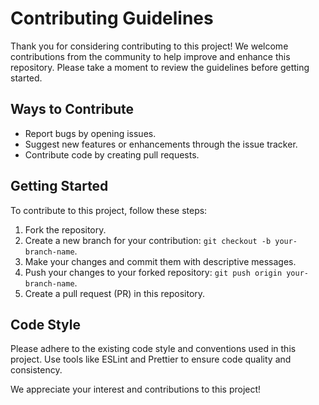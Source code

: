 # Contributing Guidelines

Thank you for considering contributing to this project! We welcome contributions from the community to help improve and enhance this repository. Please take a moment to review the guidelines before getting started.

## Ways to Contribute

- Report bugs by opening issues.
- Suggest new features or enhancements through the issue tracker.
- Contribute code by creating pull requests.

## Getting Started

To contribute to this project, follow these steps:

1. Fork the repository.
2. Create a new branch for your contribution: `git checkout -b your-branch-name`.
3. Make your changes and commit them with descriptive messages.
4. Push your changes to your forked repository: `git push origin your-branch-name`.
5. Create a pull request (PR) in this repository.

## Code Style

Please adhere to the existing code style and conventions used in this project. Use tools like ESLint and Prettier to ensure code quality and consistency.

We appreciate your interest and contributions to this project!

